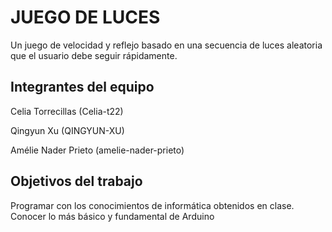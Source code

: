 # JUEGO DE LUCES

Un juego de velocidad y reflejo basado en una secuencia de luces aleatoria que el usuario debe seguir rápidamente.

## Integrantes del equipo

Celia Torrecillas (Celia-t22)

Qingyun Xu (QINGYUN-XU)

Amélie Nader Prieto (amelie-nader-prieto)

## Objetivos del trabajo

Programar con los conocimientos de informática obtenidos en clase.
Conocer lo más básico y fundamental de Arduino
